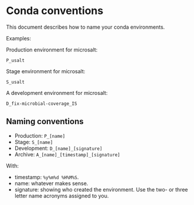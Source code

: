 # Conda conventions

This document describes how to name your conda environments.

Examples:

Production environment for microsalt:
```
P_usalt
```

Stage environment for microsalt:
```
S_usalt
```

A development environment for microsalt:
```
D_fix-microbial-coverage_IS
```

## Naming conventions 

   - Production: `P_[name]`
   - Stage: `S_[name]`
   - Development: `D_[name]_[signature]`
   - Archive: `A_[name]_[timestamp]_[signature]`

With:

   - timestamp: `%y%m%d %H%M%S`.
   - name: whatever makes sense.
   - signature: showing who created the environment. Use the two- or three letter name acronyms assigned to you.
